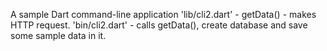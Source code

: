 A sample Dart command-line application 
'lib/cli2.dart' - getData() - makes HTTP request.
'bin/cli2.dart' - calls getData(), create database and save some sample data in it.